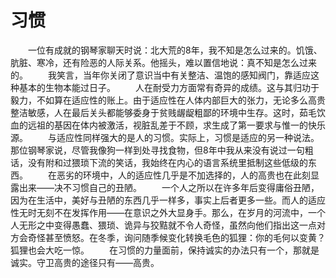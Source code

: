 # 习惯
　　一位有成就的钢琴家聊天时说：北大荒的8年，我不知是怎么过来的。饥饿、肮脏、寒冷，还有险恶的人际关系。他摇头，难以置信地说：真不知是怎么过来的。 
　　我笑言，当年你关闭了意识当中有关整洁、温饱的感知阀门，靠适应这种基本的生物本能过日子。 
　　人在耐受力方面常有奇异的成绩。这与其归功于毅力，不如算在适应性的账上。由于适应性在人体内部巨大的张力，无论多么高贵整洁敏感，人在最后关头都能够委身于贫贱龌龊粗鄙的环境中生存。这时，茹毛饮血的远祖的基因在体内被激活，视脏乱差于不顾，求生成了第一要求与惟一的快乐源。 
　　与适应性同样强大的是人的习惯。实际上，习惯是适应的另一种说法。那位钢琴家说，尽管我像狗一样到处寻找食物，但8年中我从来没有说过一句粗话，没有附和过猥琐下流的笑话，我始终在内心的语言系统里抵制这些低级的东西。 
　　在恶劣的环境中，人的适应性几乎是不加选择的，人的高贵也在此刻显露出来——决不习惯自己的丑陋。 
　　一个人之所以在许多年后变得庸俗丑陋，因为在生活中，美好与丑陋的东西几乎一样多，事实上后者更多一些。而人的适应性无时无刻不在发挥作用——在意识之外大显身手。那么，在岁月的河流中，一个人无形之中变得愚蠢、猥琐、诡异与狡黠就不令人奇怪，虽然向他们指出这一点对方会奇怪甚至愤怒。在冬季，询问随季候变化转换毛色的狐狸：你的毛何以变黄？狐狸也会大吃一惊。 
　　在习惯的力量面前，保持诚实的办法只有一个，那就是诚实。守卫高贵的途径只有——高贵。
 